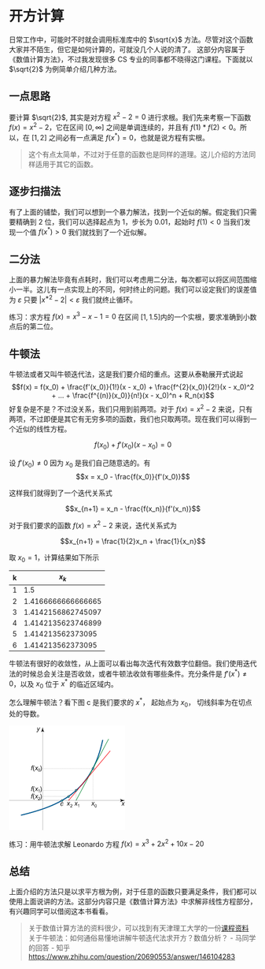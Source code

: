 # 开方计算

日常工作中，可能时不时就会调用标准库中的 $\sqrt{x}$ 方法。尽管对这个函数大家并不陌生，但它是如何计算的，可就没几个人说的清了。
这部分内容属于《数值计算方法》，不过我发现很多 CS 专业的同事都不晓得这门课程。下面就以 $\sqrt{2}$ 为例简单介绍几种方法。

## 一点思路

要计算 $\sqrt{2}$, 其实是对方程 $x^2 - 2 = 0$ 进行求根。我们先来考察一下函数 $f(x) = x^2 - 2$，它在区间 $[0, \infty]$ 之间是单调连续的，并且有 $f(1)*f(2)<0$。所以，在 $[1, 2]$ 之间必有一点满足 $f(x^{\ast}) = 0$，也就是说方程有实根。
> 这个有点太简单，不过对于任意的函数也是同样的道理。这儿介绍的方法同样适用于其它的函数。

## 逐步扫描法
有了上面的铺垫，我们可以想到一个暴力解法，找到一个近似的解。假定我们只需要精确到 2 位，我们可以选择起点为 1，步长为 0.01，起始时 $f(1) < 0$ 当我们发现一个值 $f(x^{\ast}) > 0$ 我们就找到了一个近似解。

## 二分法
上面的暴力解法毕竟有点耗时，我们可以考虑用二分法，每次都可以将区间范围缩小一半。这儿有一点实现上的不同，何时终止的问题。我们可以设定我们的误差值为 $\varepsilon$ 只要 $|x^{\ast2} - 2| < \varepsilon$ 我们就终止循环。

练习：求方程 $f(x) = x^3 - x - 1 = 0$ 在区间 $[1, 1.5]$内的一个实根，要求准确到小数点后的第二位。

## 牛顿法
牛顿法或者又叫牛顿迭代法，这是我们要介绍的重点。这要从泰勒展开式说起   
$$f(x) = f(x_0) + \frac{f'(x_0)}{1!}(x - x_0) + \frac{f^{2}(x_0)}{2!}(x - x_0)^2 + ... + \frac{f^{(n)}(x_0)}{n!}(x - x_0)^n + R_n(x)$$
好复杂是不是？不过没关系，我们只用到前两项。对于  $f(x) = x^2 -2$ 来说，只有两项，不过即便是其它有无穷多项的函数，我们也只取两项。现在我们可以得到一个近似的线性方程。

$$f(x_0) + f'(x_0)(x - x_0) = 0$$

设 $f'(x_0) \neq 0$ 因为 $x_0$ 是我们自己随意选的。有
$$x = x_0 - \frac{f(x_0)}{f'(x_0)}$$

这样我们就得到了一个迭代关系式

$$x_{n+1} = x_n - \frac{f(x_n)}{f'(x_n)}$$

对于我们要求的函数 $f(x) = x^2 -2$ 来说，迭代关系式为

$$x_{n+1} = \frac{1}{2}x_n + \frac{1}{x_n}$$

取 $x_0 = 1$，计算结果如下所示

|k|$x_k$|
|--- | --- |
|1|1.5|
|2|1.4166666666666665|
|3|1.4142156862745097|
|4|1.4142135623746899|
|5|1.414213562373095|
|6|1.414213562373095|

牛顿法有很好的收敛性，从上面可以看出每次迭代有效数字位翻倍。我们使用迭代法的时候总会关注是否收敛，或者牛顿法收敛有哪些条件。充分条件是 $f'(x^{\ast}) \neq 0$，以及 $x_0$ 位于 $x^{\ast}$ 的临近区域内。

怎么理解牛顿法？看下图 c 是我们要求的 $x^{\ast}$， 起始点为 $x_0$， 切线斜率为在切点处的导数。

![牛顿法](./newton-method.png)

练习：用牛顿法求解 Leonardo 方程 $f(x) = x^3 + 2x^2 + 10x - 20$

## 总结

上面介绍的方法只是以求平方根为例，对于任意的函数只要满足条件，我们都可以使用上面说讲的方法。这部分内容只是《数值计算方法》中求解非线性方程部分，有兴趣同学可以借阅这本书看看。

> 关于数值计算方法的资料很少，可以找到有天津理工大学的一份[课程资料](https://github.com/DukeWF/TJUT_CS_Helper/tree/master/%5B%E5%BF%85%E4%BF%AE%5D%E6%95%B0%E5%80%BC%E8%AE%A1%E7%AE%97%E6%96%B9%E6%B3%95/%E6%95%B0%E5%80%BC%E8%AE%A1%E7%AE%97%E5%A4%8D%E4%B9%A0pdf)    
> 关于牛顿法：如何通俗易懂地讲解牛顿迭代法求开方？数值分析？ - 马同学的回答 - 知乎
https://www.zhihu.com/question/20690553/answer/146104283
